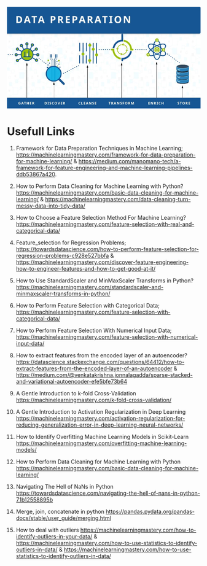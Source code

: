 ![Data Prepration](0_5VO7UmvWBfTTUJvJ.jpg)

# Usefull Links
1. Framework for Data Preparation Techniques in Machine Learning;
https://machinelearningmastery.com/framework-for-data-preparation-for-machine-learning/ & https://medium.com/manomano-tech/a-framework-for-feature-engineering-and-machine-learning-pipelines-ddb53867a420.

2. How to Perform Data Cleaning for Machine Learning with Python?
https://machinelearningmastery.com/basic-data-cleaning-for-machine-learning/ &
https://machinelearningmastery.com/data-cleaning-turn-messy-data-into-tidy-data/


3. How to Choose a Feature Selection Method For Machine Learning? 
https://machinelearningmastery.com/feature-selection-with-real-and-categorical-data/


4. Feature_selection for Regression Problems;
https://towardsdatascience.com/how-to-perform-feature-selection-for-regression-problems-c928e527bbfa &
https://machinelearningmastery.com/discover-feature-engineering-how-to-engineer-features-and-how-to-get-good-at-it/

5. How to Use StandardScaler and MinMaxScaler Transforms in Python?
https://machinelearningmastery.com/standardscaler-and-minmaxscaler-transforms-in-python/

6. How to Perform Feature Selection with Categorical Data;
https://machinelearningmastery.com/feature-selection-with-categorical-data/

7. How to Perform Feature Selection With Numerical Input Data;
https://machinelearningmastery.com/feature-selection-with-numerical-input-data/

8. How to extract features from the encoded layer of an autoencoder? 
https://datascience.stackexchange.com/questions/64412/how-to-extract-features-from-the-encoded-layer-of-an-autoencoder &
https://medium.com/@venkatakrishna.jonnalagadda/sparse-stacked-and-variational-autoencoder-efe5bfe73b64

9. A Gentle Introduction to k-fold Cross-Validation
https://machinelearningmastery.com/k-fold-cross-validation/

10. A Gentle Introduction to Activation Regularization in Deep Learning
https://machinelearningmastery.com/activation-regularization-for-reducing-generalization-error-in-deep-learning-neural-networks/

11. How to Identify Overfitting Machine Learning Models in Scikit-Learn
https://machinelearningmastery.com/overfitting-machine-learning-models/

11. How to Perform Data Cleaning for Machine Learning with Python
https://machinelearningmastery.com/basic-data-cleaning-for-machine-learning/

12. Navigating The Hell of NaNs in Python
https://towardsdatascience.com/navigating-the-hell-of-nans-in-python-71b12558895b

13. Merge, join, concatenate in python
https://pandas.pydata.org/pandas-docs/stable/user_guide/merging.html

14. How to deal with outliers
https://machinelearningmastery.com/how-to-identify-outliers-in-your-data/ & https://machinelearningmastery.com/how-to-use-statistics-to-identify-outliers-in-data/
& https://machinelearningmastery.com/how-to-use-statistics-to-identify-outliers-in-data/

